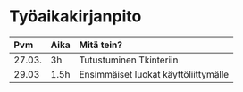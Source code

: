 # Työaikakirjanpito

| Pvm | Aika | Mitä tein? |
|:---|:-----| :---------|
|27.03.| 3h | Tutustuminen Tkinteriin|
|29.03| 1.5h| Ensimmäiset luokat käyttöliittymälle|

